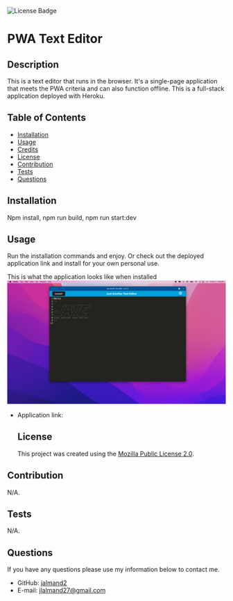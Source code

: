 
![License Badge](https://img.shields.io/badge/license-MozillaPublicLicense2.0-blue)
# PWA Text Editor
## Description
 This is a text editor that runs in the browser. It's a single-page application that meets the PWA criteria and can also function offline. This is a full-stack application deployed with Heroku.
## Table of Contents 
 - [Installation](#installation)
 - [Usage](#usage)
 - [Credits](#credits)
 - [License](#license)
 - [Contribution](#contribution)
 - [Tests](#tests)
 - [Questions](#questions)
## Installation
Npm install, npm run build, npm run start:dev
## Usage
Run the installation commands and enjoy. Or check out the deployed application link and install for your own personal use.

This is what the application looks like when installed 
![TextEditor](/client/src/images/texteditor.png)

* Application link: 

  ## License
  This project was created using the [Mozilla Public License 2.0](https://opensource.org/licenses/Mozilla-Public-License-2.0).
  
## Contribution
N/A.
## Tests
N/A.
## Questions
If you have any questions please use my information below to contact me. 
* GitHub: [jalmand2](https://github.com/jalmand2)
* E-mail: jlalmand27@gmail.com
